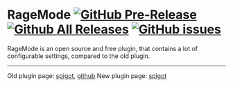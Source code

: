 # RageMode [![GitHub Pre-Release](https://img.shields.io/github/release-pre/montlikadani/RageMode.svg)](https://github.com/montlikadani/RageMode/releases) [![Github All Releases](https://img.shields.io/github/downloads/montlikadani/RageMode/total.svg)](https://github.com/montlikadani/RageMode/releases) [![GitHub issues](https://img.shields.io/github/issues/montlikadani/RageMode.svg)](https://github.com/montlikadani/RageMode/issues)
RageMode is an open source and free plugin, that contains a lot of configurable settings, compared to the old plugin.
***

Old plugin page: [spigot](https://www.spigotmc.org/resources/12690/), [github](https://github.com/KWStudios/RageMode)
New plugin page: [spigot](https://www.spigotmc.org/resources/69169/)
